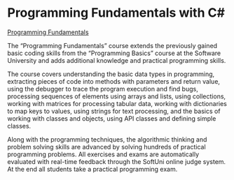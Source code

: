 # Programming Fundamentals with C#
[Programming Fundamentals](https://softuni.bg/trainings/1619/programming-fundamentals-may-2017)

The “Programming Fundamentals” course extends the previously gained basic coding skills from the “Programming Basics” course at the Software University and adds additional knowledge and practical programming skills.

The course covers understanding the basic data types in programming, extracting pieces of code into methods with parameters and return value, using the debugger to trace the program execution and find bugs, processing sequences of elements using arrays and lists, using collections, working with matrices for processing tabular data, working with dictionaries to map keys to values, using strings for text processing, and the basics of working with classes and objects, using API classes and defining simple classes.

Along with the programming techniques, the algorithmic thinking and problem solving skills are advanced by solving hundreds of practical programming problems. All exercises and exams are automatically evaluated with real-time feedback through the SoftUni online judge system. At the end all students take a practical programming exam.
